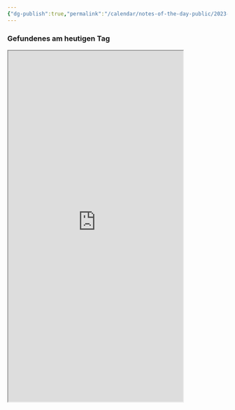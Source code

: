 ```yaml
---
{"dg-publish":true,"permalink":"/calendar/notes-of-the-day-public/2023-12-21-note-of-the-day/","tags":["class/note"],"noteIcon":""}
---
```


### Gefundenes am heutigen Tag

<iframe src="https://functional.cafe/@juliobiason/111613996060167180/embed" height="800" width="400" allowfullscreen="allowfullscreen" sandbox="allow-scripts allow-same-origin allow-popups allow-popups-to-escape-sandbox allow-forms"></iframe>

